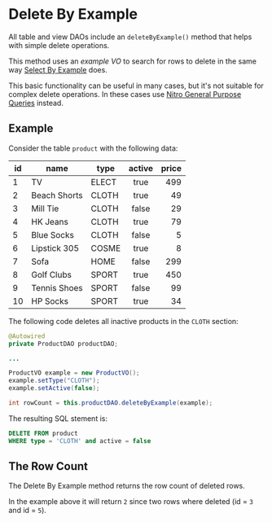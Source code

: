 # Delete By Example

All table and view DAOs include an `deleteByExample()` method that helps with simple delete
operations.

This method uses an *example VO* to search for rows to delete in the same way
[Select By Example](./select-by-example.md) does.

This basic functionality can be useful in many cases, but it's not suitable for complex
delete operations. In these cases use
[Nitro General Purpose Queries](../nitro/nitro-general-purpose.md) instead.


## Example

Consider the table `product` with the following data:

| id | name | type | active | price |
| -- | -- | -- | :--: | --: |
| 1 | TV | ELECT | true | 499 |
| 2 | Beach Shorts | CLOTH | true | 49 |
| 3 | Mill Tie | CLOTH | false | 29 | 
| 4 | HK Jeans | CLOTH | true | 79 |
| 5 | Blue Socks | CLOTH | false | 5 |
| 6 | Lipstick 305 | COSME | true | 8 |
| 7 | Sofa | HOME | false | 299 |
| 8 | Golf Clubs | SPORT | true | 450 |
| 9 | Tennis Shoes | SPORT | false | 99 |
| 10 | HP Socks | SPORT | true | 34 |

The following code deletes all inactive products in the `CLOTH` section:

```java
@Autowired
private ProductDAO productDAO;

...

ProductVO example = new ProductVO();
example.setType("CLOTH");
example.setActive(false);

int rowCount = this.productDAO.deleteByExample(example);
```

The resulting SQL stement is:

```sql
DELETE FROM product
WHERE type = 'CLOTH' and active = false
```

## The Row Count

The Delete By Example method returns the row count of deleted rows. 

In the example above it will return `2` since two rows where deleted (id = `3` and id = `5`).






